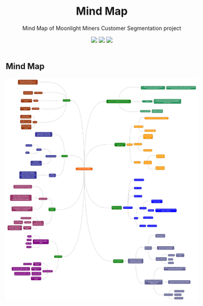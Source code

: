 <div align = "center">
<h1>Mind Map</h1>
<p>Mind Map of Moonlight Miners Customer Segmentation project</p>
<img src = "https://img.shields.io/badge/Moonlight-Miners-red">
<img src = "https://img.shields.io/badge/Customer-Segmentation-red">
<img src = "https://img.shields.io/badge/Mind-Map-red">
</div>

<br>

## Mind Map
<img src = "CustomerSegmentation_SVG.svg">